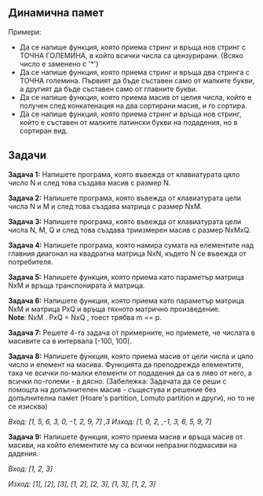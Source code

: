## Динамична памет

Примери:

 - Да се напише функция, която приема стринг и връща нов стринг с ТОЧНА ГОЛЕМИНА, в който всички числа са цензурирани. (Всяко число е заменено с '*')
 - Да се напише функция, която приема стринг и връща два стринга с ТОЧНА големина. Първият да бъде съставен само от малките букви, а другият да бъде съставен само от главните букви.
 - Да се напише функция, която приема масив от целия числа, който е получен след конкатенация на два сортирани масив, и го сортира.
 - Да се напише функция, която приема стринг и връща нов стринг, който е съставен от малките латински букви на подадения, но в сортиран вид.

## Задачи

**Задача 1:** Напишете програма, която въвежда от клавиатурата цяло число N и след това създава масив с размер N.

**Задача 2:** Напишете програма, която въвежда от клавиатурата цели числа N и M и след това създава матрица с размер NxM.

**Задача 3:** Напишете програма, която въвежда от клавиатурата цели числа N, M, Q и след това създава триизмерен масив с размер NxMxQ.

**Задача 4:** Напишете програма, която намира сумата на елементите над главния диагонал на квадратна матрица NxN, където N се въвежда от потребителя.

**Задача 5:** Напишете функция, която приема като параметър матрица NxM и връща транспонирата й матрица.

**Задача 6:** Напишете функция, която приема като параметър матрица NxM и матрица PxQ и връща тяхното матрично произведение. <br />
**Note**: NxM . PxQ = NxQ , тоест трябва m == p.

**Задача 7:** Решете 4-та задача от примерните, но приемете, че числата в масивите са в интервала [-100, 100].

**Задача 8:** Напишете функция, която приема масив от цели числа и цяло число и елемент на масива. Функцията да преподрежда елементите, така че всички по-малки елементи от подадения да са в ляво от него, а всички по-големи - в дясно. (Забележка: Задачата да се реши с помощта на допълнителен масив - същестува и решение без допълнителна памет (Hoare's partition, Lomuto partition и други), но то не се изисква)

*Вход: [1, 5, 6, 3, 0, -1, 2, 9, 7] ,3* *Изход: [1, 0, 2, ,-1, 3, 6, 5, 9, 7]*


**Задача 9:** Напишете функция, която приема масив и връща масив от масиви, на който елементите му са всички непразни подмасиви на дадения.

*Вход: [1, 2, 3]* 

*Изход: [1], [2], [3], [1, 2], [2, 3], [1, 3], [1, 2, 3]*

